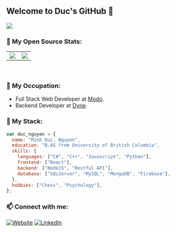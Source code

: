 ## Welcome to Duc's GitHub 👋

<p align="left">
	<a href="https://github.com/minhducubc97">
		<img src="https://komarev.com/ghpvc/?username=minhducubc97">
	</a>
</p>

### 👤 My Open Source Stats:

<table>
	<tr>
		<td>
			<img src="https://i.pinimg.com/originals/97/87/77/978777f3dbbe42ed7be1b3c09912ca6c.gif"/>
		</td>
		<td>
			<img src="https://github-readme-stats.vercel.app/api?username=minhducubc97&theme=outrun&show_icons=true" />
		</td>
	</tr>
</table>
<br/>

### 🤔 My Occupation:

- Full Stack Web Developer at [Modo](https://modo.coop/).
- Backend Developer at [Dyne](https://www.dyneapp.ca/).


### 💭 My Stack:

```js
var duc_nguyen = {
  name: "Minh Duc, Nguyen",
  education: "B.AS from University of British Columbia",
  skills: {
    languages: ["C#", "C++", "Javascript", "Python"],
    frontend: ["React"],
    backend: ["NodeJS", "Restful API"],
    database: ["SQLServer", "MySQL", "MongoDB", "Firebase"],
  },
  hobbies: ["Chess", "Psychology"],
};
```

### 📫 Connect with me: 
[![Website](https://img.shields.io/badge/%20-Website-black?color=14171A&labelColor=212121&logo=google-chrome&logoColor=blue)](https://ducnguyen.site)
[![LinkedIn](https://img.shields.io/badge/%20-LinkedIn-black?color=14171A&labelColor=212121&logo=linkedin&logoColor=blue)](https://www.linkedin.com/in/duc-nguyen-096881130/)
